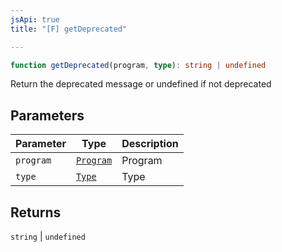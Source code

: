 ```yaml
---
jsApi: true
title: "[F] getDeprecated"

---
```

```ts
function getDeprecated(program, type): string | undefined
```

Return the deprecated message or undefined if not deprecated

## Parameters

| Parameter | Type | Description |
| ------ | ------ | ------ |
| `program` | [`Program`](../interfaces/Program.md) | Program |
| `type` | [`Type`](../type-aliases/Type.md) | Type |

## Returns

`string` \| `undefined`
